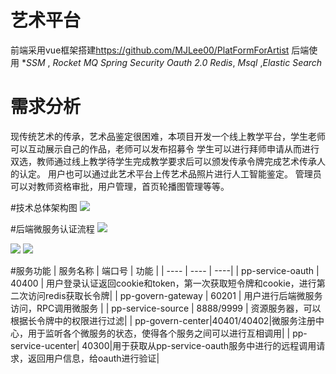 # 艺术平台
前端采用vue框架搭建<https://github.com/MJLee00/PlatFormForArtist>
后端使用 **SSM* , *Rocket MQ*  *Spring Security Oauth 2.0* *Redis*, *Msql* ,*Elastic Search*
# 需求分析
现传统艺术的传承，艺术品鉴定很困难，本项目开发一个线上教学平台，学生老师可以互动展示自己的作品，老师可以发布招募令
学生可以进行拜师申请从而进行双选，教师通过线上教学待学生完成教学要求后可以颁发传承令牌完成艺术传承人的认定。
用户也可以通过此艺术平台上传艺术品照片进行人工智能鉴定。
管理员可以对教师资格审批，用户管理，首页轮播图管理等等。

#技术总体架构图
<img src="https://note.youdao.com/yws/api/personal/file/CE3A7EE3F4704C37A110AE8CB7D7B409?method=download&shareKey=e959a75b05ae6a0e472d915bf8b3b205">

#后端微服务认证流程
<img src="https://note.youdao.com/yws/api/personal/file/41D47FBFCFF24E85874D96CF0578364C?method=download&shareKey=32b9ce949f841750f998bdfa10e72fae">

<img src="https://note.youdao.com/yws/api/personal/file/E57E2A7346CF4632AD85C78EDDE85482?method=download&shareKey=a7b280940be5f76e18d05b5ab7bdde32">

<img src="https://note.youdao.com/yws/api/personal/file/477A15A8A97E4746ABDFD9F5823B38CF?method=download&shareKey=8a15692710d2cdfffeffdb7a6a8c39df">



#服务功能
|  服务名称  | 端口号 | 功能 |
|  ----  | ----  |  ----|
|  pp-service-oauth | 40400      | 用户登录认证返回cookie和token，第一次获取短令牌和cookie，进行第二次访问redis获取长令牌|
|  pp-govern-gateway  |  60201     | 用户进行后端微服务访问，RPC调用微服务 |
|  pp-service-source  |  8888/9999     |  资源服务器，可以根据长令牌中的权限进行过滤|
| pp-govern-center|40401/40402|微服务注册中心，用于监听各个微服务的状态，使得各个服务之间可以进行互相调用|
| pp-service-ucenter| 40300|用于获取从pp-service-oauth服务中进行的远程调用请求，返回用户信息，给oauth进行验证|

